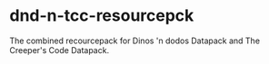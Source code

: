 # dnd-n-tcc-resourcepck
The combined recourcepack for Dinos 'n dodos Datapack and The Creeper's Code Datapack.
